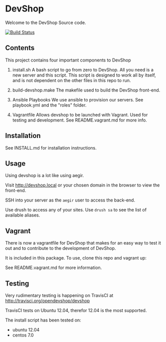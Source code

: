 DevShop
=======

Welcome to the DevShop Source code.

[![Build Status](https://travis-ci.org/opendevshop/devshop.svg?branch=0.x)](https://travis-ci.org/opendevshop/devshop)

Contents
--------

This project contains four important components to DevShop

1. install.sh
  A bash script to go from zero to DevShop.  All you need is a new server and this script.
  This script is designed to work all by itself, and is not dependent on the other files in this repo to run.

2. build-devshop.make
  The makefile used to build the DevShop front-end.

3. Ansible Playbooks
  We use ansible to provision our servers.  See playbook.yml and the "roles" folder.

4. Vagrantfile
  Allows devshop to be launched with Vagrant. Used for testing and development. See README.vagrant.md for more info.

Installation
------------

See INSTALL.md for installation instructions.

Usage
-----

Using devshop is a lot like using aegir.

Visit http://devshop.local or your chosen domain in the browser to view the front-end.

SSH into your server as the `aegir` user to access the back-end.

Use drush to access any of your sites.  Use `drush sa` to see the list of available aliases.

Vagrant
-------

There is now a vagrantfile for DevShop that makes for an easy way to test it out and to contribute to the development of DevShop.

It is included in this package. To use, clone this repo and vagrant up:

See README.vagrant.md for more information.

Testing
-------

Very rudimentary testing is happening on TravisCI at http://travisci.org/opendevshop/devshop

TravisCI tests on Ubuntu 12.04, therefor 12.04 is the most supported.

The install script has been tested on:

  - ubuntu 12.04
  - centos 7.0
